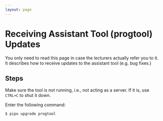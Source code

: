 ```yaml
---
layout: page
---
```


# Receiving Assistant Tool (progtool) Updates

You only need to read this page in case the lecturers actually refer you to it.
It describes how to receive updates to the assistant tool (e.g. bug fixes.)

## Steps

Make sure the tool is not running, i.e., not acting as a server.
If it is, use `CTRL+C` to shut it down.

Enter the following command:

```bash
$ pipx upgrade progtool
```
